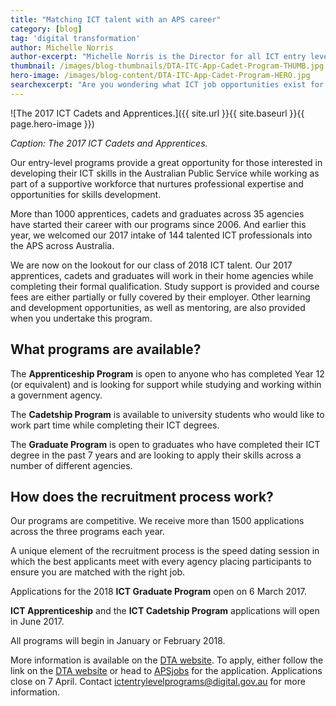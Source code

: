 ```yaml
---
title: "Matching ICT talent with an APS career"
category: [blog]
tag: 'digital transformation'
author: Michelle Norris           
author-excerpt: "Michelle Norris is the Director for all ICT entry level programs."
thumbnail: /images/blog-thumbnails/DTA-ITC-App-Cadet-Program-THUMB.jpg
hero-image: /images/blog-content/DTA-ITC-App-Cadet-Program-HERO.jpg
searchexcerpt: "Are you wondering what ICT job opportunities exist for you to begin your career in the Australian Public Service?"
---
```


![The 2017 ICT Cadets and Apprentices.]({{ site.url }}{{ site.baseurl }}{{ page.hero-image }})

*Caption: The 2017 ICT Cadets and Apprentices.*

Our entry-level programs provide a great opportunity for those interested in developing their ICT skills in the Australian Public Service while working as part of a supportive workforce that nurtures professional expertise and opportunities for skills development.  

More than 1000 apprentices, cadets and graduates across 35 agencies have started their career with our programs since 2006. And earlier this year, we welcomed our 2017 intake of 144 talented ICT professionals into the APS across Australia.

We are now on the lookout for our class of 2018 ICT talent. Our 2017 apprentices, cadets and graduates will work in their home agencies while completing their formal qualification. Study support is provided and course fees are either partially or fully covered by their employer. Other learning and development opportunities, as well as mentoring, are also provided when you undertake this program.

## What programs are available?

The **Apprenticeship Program** is open to anyone who has completed Year 12 (or equivalent) and is looking for support while studying and working within a government agency.

The **Cadetship Program** is available to university students who would like to work part time while completing their ICT degrees.

The **Graduate Program** is open to graduates who have completed their ICT degree in the past 7 years and are looking to apply their skills across a number of different agencies.

## How does the recruitment process work?

Our programs are competitive. We receive more than 1500 applications across the three programs each year.

A unique element of the recruitment process is the speed dating session in which the best applicants meet with every agency placing participants to ensure you are matched with the right job.

Applications for the 2018 **ICT Graduate Program** open on 6 March 2017.  

**ICT Apprenticeship** and the **ICT Cadetship Program** applications will open in June 2017.

All programs will begin in January or February 2018.

More information is available on the [DTA website](https://www.dta.gov.au/what-we-do/policies-and-programs/ict-entry/). To apply, either follow the link on the [DTA website](https://www.dta.gov.au/who-we-are/corporate/jobs/) or head to [APSjobs](https://www.apsjobs.gov.au) for the application. Applications close on 7 April. Contact [ictentrylevelprograms@digital.gov.au](mailto:ictentrylevelprograms@digital.gov.au) for more information.
